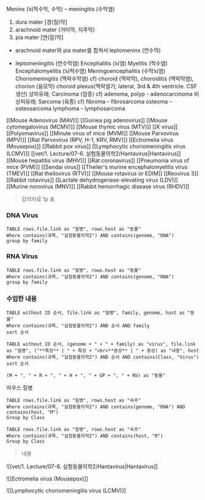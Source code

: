 
Meninx (뇌척수막, 수막) – meningitis (수막염)
1) dura mater [경(질)막]
2) arachnoid mater (거미막, 지주막)
3) pia mater [연(질)막]
* arachnoid mater와 pia mater를 합쳐서 leptomeninx (연수막)
- leptomeningitis (연수막염)
Encephalitis (뇌염) Myelitis (척수염)
Encephalomyelitis (뇌척수염) Meningoencephalitis (수막뇌염)
Choriomeningitis (맥락수막염) 
cf) choroid (맥락막), choroiditis (맥락막염), chorion (융모막) 
choroid plexus(맥락얼기; lateral, 3rd & 4th ventricle. CSF 생산)
상피유래; Carcinoma (암종) cf) adenoma, polyp - adenocarcinoma
비상피유래; Sarcoma (육종) cf) fibroma – fibrosarcoma
osteoma – osteosarcoma
lymphoma - lymphosarcoma

[[Mouse Adenovirus (MAV)]]
[[Guinea pig adenovirus]]
[[Mouse cytomegalovirus (MCMV)]]
[[Mouse thymic virus (MTV)]]
[[K virus]]
[[Polyomavirus]]
[[Minute virus of mice (MVM)]]
[[Mouse Parvovirus (MPV)]]
[[Rat Parvovirus (RPV, H-1, KRV, RMV)]]
[[Ectromelia virus (Mousepox)]]
[[Rabbit pox virus]]
[[Lymphocytic choriomeningitis virus (LCMV)]]
[[vet/1. Lecture/07-6. 실험동물의학2/Hantavirus|Hantavirus]]
[[Mouse hepatitis virus (MHV)]]
[[Rat coronavirus]]
[[Pneumonia virus of mice (PVM)]]
[[Sendai virus]]
[[Theiler's murine encephalomyelitis virus (TMEV)]]
[[Rat theilovirus (RTV)]]
[[Mouse rotavirus or EDIM]]
[[Reovirus 3]]
[[Rabbit rotavirus]]
[[Lactate dehydrogenase-elevating virus (LDV)]]
[[Murine norovirus (MNV)]]
[[Rabbit hemorrhagic disease virus (RHDV)]]

> 강의자료 1p 표
### DNA Virus
```dataview
TABLE rows.file.link as "질병", rows.host as "동물"
Where contains(과목, "실험동물의학2") AND contains(genome, "DNA")
group by family
```
### RNA Virus
```dataview
TABLE rows.file.link as "질병", rows.host as "동물"
Where contains(과목, "실험동물의학2") AND contains(genome, "RNA")
group by family
```


### 수업한 내용
```dataview
TABLE without ID 순서, file.link as "질병", family, genome, host as "동물"
Where contains(과목, "실험동물의학2") AND 순서 AND family
sort 순서
```


```dataview
TABLE without ID 순서, (genome + " ∙ " + family) as "virus", file.link as "질병", ("**특징** | " + 특징 + "<br>**증상** | " + 증상) as "내용", host
Where contains(과목, "실험동물의학2") AND 순서 AND contains(Class, "Virus")
sort 순서
```

`(M + ", " + R + ", " + H + ", " + GP + ", " + Rb) as "동물"`

마우스 질병
```dataview
TABLE rows.file.link as "질병", rows.host as "숙주"
Where contains(과목, "실험동물의학2") AND contains(genome, "RNA") AND contains(host, "M")
Group by Class
```

```dataview
TABLE rows.file.link as "질병", rows.host as "숙주"
Where contains(과목, "실험동물의학2") AND contains(host, "R")
Group by Class
```

> 내용

![[vet/1. Lecture/07-6. 실험동물의학2/Hantavirus|Hantavirus]]



![[Ectromelia virus (Mousepox)]]

![[Lymphocytic choriomeningitis virus (LCMV)]]